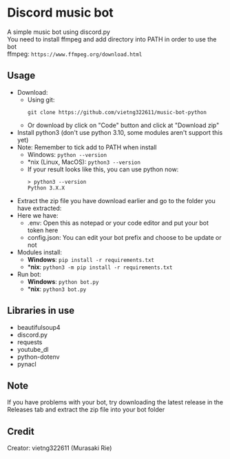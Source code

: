 # Discord music bot
A simple music bot using discord.py  
You need to install ffmpeg and add directory into PATH in order to use the bot  
ffmpeg: ```https://www.ffmpeg.org/download.html```
## Usage
- Download:
  - Using git:
    ```
    git clone https://github.com/vietng322611/music-bot-python
    ```
  - Or download by click on "Code" button and click at "Download zip"
- Install python3 (don't use python 3.10, some modules aren't support this yet)
- Note: Remember to tick add to PATH when install
  - Windows: `python --version`
  - *nix (Linux, MacOS): `python3 --version`
  - If your result looks like this, you can use python now:
    ```
    > python3 --version
    Python 3.X.X
    ```
- Extract the zip file you have download earlier and go to the folder you have extracted:
- Here we have:
  - .env: Open this as notepad or your code editor and put your bot token here
  - config.json: You can edit your bot prefix and choose to be update or not
- Modules install:
  - **Windows**: `pip install -r requirements.txt`
  - ***nix**: `python3 -m pip install -r requirements.txt`
- Run bot:
  - **Windows**: `python bot.py`
  - ***nix**: `python3 bot.py`
##
## Libraries in use
- beautifulsoup4
- discord.py
- requests
- youtube_dl
- python-dotenv
- pynacl
## Note
If you have problems with your bot, try downloading the latest release in the Releases tab and extract the zip file into your bot folder  
## Credit
Creator: vietng322611 (Murasaki Rie)  
